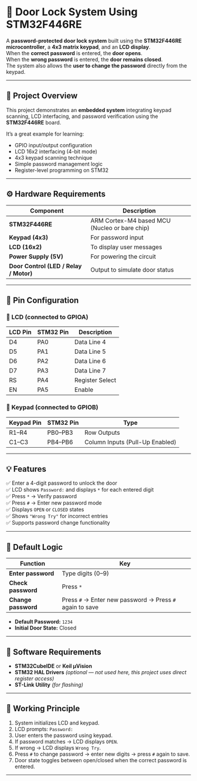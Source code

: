 # 🔐 Door Lock System Using STM32F446RE

A **password-protected door lock system** built using the **STM32F446RE microcontroller**, a **4x3 matrix keypad**, and an **LCD display**.  
When the **correct password** is entered, the **door opens**.  
When the **wrong password** is entered, the **door remains closed**.  
The system also allows the **user to change the password** directly from the keypad.

---

## 🧠 Project Overview

This project demonstrates an **embedded system** integrating keypad scanning, LCD interfacing, and password verification using the **STM32F446RE** board.

It’s a great example for learning:
- GPIO input/output configuration  
- LCD 16x2 interfacing (4-bit mode)  
- 4x3 keypad scanning technique  
- Simple password management logic  
- Register-level programming on STM32  

---

## ⚙️ Hardware Requirements

| Component | Description |
|------------|-------------|
| **STM32F446RE** | ARM Cortex-M4 based MCU (Nucleo or bare chip) |
| **Keypad (4x3)** | For password input |
| **LCD (16x2)** | To display user messages |
| **Power Supply (5V)** | For powering the circuit |
| **Door Control (LED / Relay / Motor)** | Output to simulate door status |

---

## 🧩 Pin Configuration

### 🔸 LCD (connected to GPIOA)
| LCD Pin | STM32 Pin | Description |
|----------|------------|-------------|
| D4 | PA0 | Data Line 4 |
| D5 | PA1 | Data Line 5 |
| D6 | PA2 | Data Line 6 |
| D7 | PA3 | Data Line 7 |
| RS | PA4 | Register Select |
| EN | PA5 | Enable |

### 🔸 Keypad (connected to GPIOB)
| Keypad Pin | STM32 Pin | Type |
|-------------|------------|------|
| R1–R4 | PB0–PB3 | Row Outputs |
| C1–C3 | PB4–PB6 | Column Inputs (Pull-Up Enabled) |

---

## 💡 Features

✅ Enter a 4-digit password to unlock the door  
✅ LCD shows `Password:` and displays `*` for each entered digit  
✅ Press `*` → Verify password  
✅ Press `#` → Enter new password mode  
✅ Displays `OPEN` or `CLOSED` states  
✅ Shows `"Wrong Try"` for incorrect entries  
✅ Supports password change functionality  

---

## 🧮 Default Logic

| Function | Key |
|-----------|-----|
| **Enter password** | Type digits (0–9) |
| **Check password** | Press `*` |
| **Change password** | Press `#` → Enter new password → Press `#` again to save |

- **Default Password:** `1234`  
- **Initial Door State:** Closed  

---

## 🧰 Software Requirements

- **STM32CubeIDE** or **Keil µVision**  
- **STM32 HAL Drivers** *(optional — not used here, this project uses direct register access)*  
- **ST-Link Utility** *(for flashing)*  

---

## 🧾 Working Principle

1. System initializes LCD and keypad.  
2. LCD prompts: `Password:`  
3. User enters the password using keypad.  
4. If password matches → LCD displays `OPEN`.  
5. If wrong → LCD displays `Wrong Try`.  
6. Press `#` to change password → enter new digits → press `#` again to save.  
7. Door state toggles between open/closed when the correct password is entered.

---

